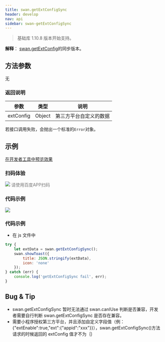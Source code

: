 ```yaml
---
title: swan.getExtConfigSync
header: develop
nav: api
sidebar: swan-getExtConfigSync
---
```




> 基础库 1.10.8 版本开始支持。

**解释**： [swan.getExtConfig](https://smartprogram.baidu.com/docs/develop/api/getextconfig/swan-getExtConfig/)的同步版本。

 

## 方法参数 

 无

### 返回说明  

|参数 | 类型 | 说明|
|---- | ---- | ---- |
|extConfig |  Object | 第三方平台自定义的数据 |

若接口调用失败，会抛出一个标准的`Error`对象。
## 示例

<a href="swanide://fragment/ce597f3bb6e7ca606ccacb253f1726b41574213264242" title="在开发者工具中预览效果" target="_self">在开发者工具中预览效果</a>


### 扫码体验

<div class='scan-code-container'>
    <img src="https://b.bdstatic.com/miniapp/assets/images/doc_demo/fragment_getExtConfigSync.png" class="demo-qrcode-image" />
    <font color=#777 12px>请使用百度APP扫码</font>
</div>


###  代码示例 


<div class="m-doc-custom-examples">
    <div class="m-doc-custom-examples-correct">
        <img src="https://b.bdstatic.com/miniapp/images/getExtConfigSync.gif">
    </div>
    <div class="m-doc-custom-examples-correct">
        <img src=" ">
    </div>
    <div class="m-doc-custom-examples-correct">
        <img src=" ">
    </div>     
</div>

### 代码示例 



* 在 js 文件中

```js
try {
    let extData = swan.getExtConfigSync();
    swan.showToast({
        title: JSON.stringify(extData),
        icon: 'none'
    });
} catch (err) {
    console.log('getExtConfigSync fail', err);
}

```

## Bug & Tip 

* swan.getExtConfigSync 暂时无法通过 swan.canIUse 判断是否兼容，开发者需要自行判断 swan.getExtConfigSync 是否存在兼容。
* 需要小程序授权第三方平台，并且添加自定义字段值（例：{"extEnable":true,"ext":{"appid":"xxx"}}），swan.getExtConfigSync()方法请求的时候返回的 extConfig 值才不为｛｝
